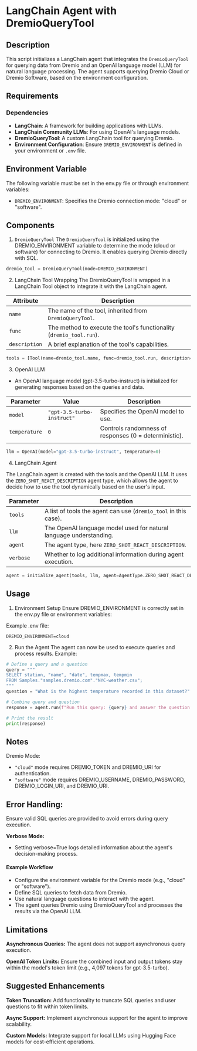 # LangChain Agent with DremioQueryTool

## Description

This script initializes a LangChain agent that integrates the `DremioQueryTool` for querying data from Dremio and an OpenAI language model (LLM) for natural language processing. The agent supports querying Dremio Cloud or Dremio Software, based on the environment configuration.

## Requirements

### **Dependencies**
- **LangChain**: A framework for building applications with LLMs.
- **LangChain Community LLMs**: For using OpenAI's language models.
- **DremioQueryTool**: A custom LangChain tool for querying Dremio.
- **Environment Configuration**: Ensure `DREMIO_ENVIRONMENT` is defined in your environment or `.env` file.

## Environment Variable
The following variable must be set in the env.py file or through environment variables:

- `DREMIO_ENVIRONMENT`:	Specifies the Dremio connection mode: "cloud" or "software".

## Components

1. `DremioQueryTool`
The `DremioQueryTool` is initialized using the DREMIO_ENVIRONMENT variable to determine the mode (cloud or software) for connecting to Dremio. It enables querying Dremio directly with SQL.

```python
dremio_tool = DremioQueryTool(mode=DREMIO_ENVIRONMENT)
```

2. LangChain Tool Wrapping
The DremioQueryTool is wrapped in a LangChain Tool object to integrate it with the LangChain agent.

| **Attribute**  | **Description**                                                                |
|-----------------|-------------------------------------------------------------------------------|
| `name`         | The name of the tool, inherited from `DremioQueryTool`.                       |
| `func`         | The method to execute the tool's functionality (`dremio_tool.run`).           |
| `description`  | A brief explanation of the tool's capabilities.                               |

```python
tools = [Tool(name=dremio_tool.name, func=dremio_tool.run, description=dremio_tool.description)]
```

3. OpenAI LLM

- An OpenAI language model (gpt-3.5-turbo-instruct) is initialized for generating responses based on the queries and data.

| **Parameter**   | **Value**                   | **Description**                                      |
|------------------|-----------------------------|----------------------------------------------------|
| `model`         | `"gpt-3.5-turbo-instruct"`  | Specifies the OpenAI model to use.                 |
| `temperature`   | `0`                         | Controls randomness of responses (0 = deterministic). |
                            |


```python
llm = OpenAI(model="gpt-3.5-turbo-instruct", temperature=0)
```

4. LangChain Agent

The LangChain agent is created with the tools and the OpenAI LLM. It uses the `ZERO_SHOT_REACT_DESCRIPTION` agent type, which allows the agent to decide how to use the tool dynamically based on the user's input.

| **Parameter**   | **Description**                                                          |
|------------------|--------------------------------------------------------------------------|
| `tools`         | A list of tools the agent can use (`dremio_tool` in this case).          |
| `llm`           | The OpenAI language model used for natural language understanding.       |
| `agent`         | The agent type, here `ZERO_SHOT_REACT_DESCRIPTION`.                      |
| `verbose`       | Whether to log additional information during agent execution.            |

```python
agent = initialize_agent(tools, llm, agent=AgentType.ZERO_SHOT_REACT_DESCRIPTION, verbose=True)
```

## Usage
1. Environment Setup
Ensure DREMIO_ENVIRONMENT is correctly set in the env.py file or environment variables:

Example .env file:

```dotenv
DREMIO_ENVIRONMENT=cloud
```

2. Run the Agent
The agent can now be used to execute queries and process results. Example:

```python
# Define a query and a question
query = """
SELECT station, "name", "date", tempmax, tempmin
FROM Samples."samples.dremio.com"."NYC-weather.csv";
"""
question = "What is the highest temperature recorded in this dataset?"

# Combine query and question
response = agent.run(f"Run this query: {query} and answer the question: {question}")

# Print the result
print(response)
```

## Notes
Dremio Mode:

- `"cloud"` mode requires DREMIO_TOKEN and DREMIO_URI for authentication.
- `"software"` mode requires DREMIO_USERNAME, DREMIO_PASSWORD, DREMIO_LOGIN_URI, and DREMIO_URI.

## Error Handling:

Ensure valid SQL queries are provided to avoid errors during query execution.

**Verbose Mode:**

- Setting verbose=True logs detailed information about the agent's decision-making process.

#### Example Workflow
- Configure the environment variable for the Dremio mode (e.g., "cloud" or "software").
- Define SQL queries to fetch data from Dremio.
- Use natural language questions to interact with the agent.
- The agent queries Dremio using DremioQueryTool and processes the results via the OpenAI LLM.

## Limitations

**Asynchronous Queries:**
The agent does not support asynchronous query execution.

**OpenAI Token Limits:**
Ensure the combined input and output tokens stay within the model's token limit (e.g., 4,097 tokens for gpt-3.5-turbo).

## Suggested Enhancements
**Token Truncation:** Add functionality to truncate SQL queries and user questions to fit within token limits.

**Async Support:** Implement asynchronous support for the agent to improve scalability.

**Custom Models:** Integrate support for local LLMs using Hugging Face models for cost-efficient operations.

